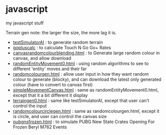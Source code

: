 # javascript
my javascript stuff


Terrain gen note: the larger the size, the more lag it is.

- [testSimulatorAI](https://hyglobalhd.github.io/javascript/testSimulatorAI.html) : to generate random terrain
- [gopluscalc](https://hyglobalhd.github.io/javascript/gopluscalc.html) : to calculate Touch N Go Go+ Rates
- [canvasrandomcolourblending.html](https://hyglobalhd.github.io/javascript/canvasrandomcolourblending.html) : to Generate large random colour in canvas, and allow download
- [randomEntityMovement0.html](https://hyglobalhd.github.io/javascript/randomEntityMovement0.html) : using random algorithms to see to different 'entity' moves and their far
- [randomcolourgen.html](https://hyglobalhd.github.io/javascript/randomcolourgen.html) : allow user input in how they want random colour to generate (blocky), and can download the latest only generated colour (have to convert to canvas first)
- [simpleMovementCanvas.html](https://hyglobalhd.github.io/javascript/simpleMovementCanvas.html) : same as randomEntityMovement0.html, except that it a bit different it display
- [terraingen0.html](https://hyglobalhd.github.io/javascript/terraingen0.html) : same like testSimulatorAI, except that user can't control the input
- [randomcolourcirclegen.html](https://hyglobalhd.github.io/javascript/randomcolourcirclegen.html) : same as randomcolourgen.html, except it is circle, and user can control the canvas size
- [pubgnsfrozen.html](https://hyglobalhd.github.io/javascript/pubgnsfrozen.html) : to simulate PUBG New State Crates Opening For Frozen Beryl M762 Events
